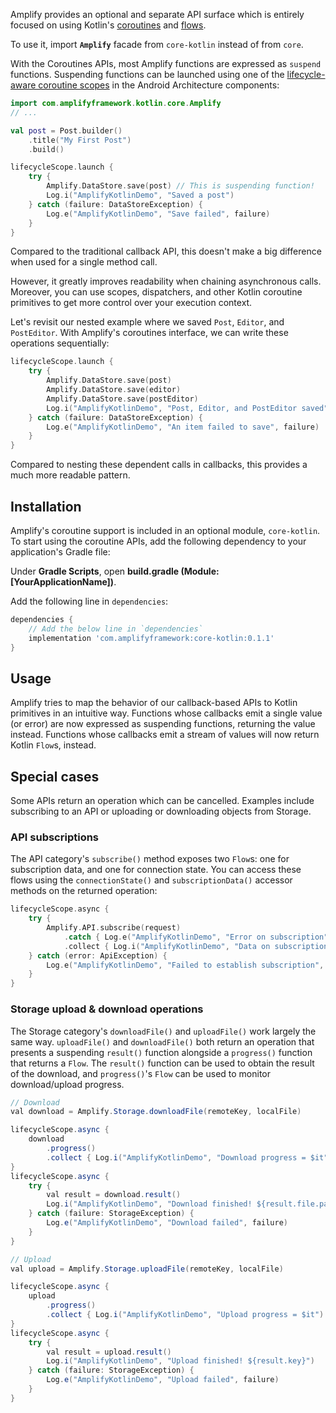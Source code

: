 Amplify provides an optional and separate API surface which is entirely focused on using Kotlin's [coroutines](https://developer.android.com/kotlin/coroutines) and [flows](https://developer.android.com/kotlin/flow).

To use it, import **`Amplify`** facade from `core-kotlin` instead of from `core`.

With the Coroutines APIs, most Amplify functions are expressed as `suspend` functions. Suspending functions can be launched using one of the [lifecycle-aware coroutine scopes](https://developer.android.com/topic/libraries/architecture/coroutines#lifecyclescope) in the Android Architecture components:


```kotlin
import com.amplifyframework.kotlin.core.Amplify
// ...

val post = Post.builder()
    .title("My First Post")
    .build()

lifecycleScope.launch {
    try {
        Amplify.DataStore.save(post) // This is suspending function!
        Log.i("AmplifyKotlinDemo", "Saved a post")
    } catch (failure: DataStoreException) {
        Log.e("AmplifyKotlinDemo", "Save failed", failure)
    }
}
```

Compared to the traditional callback API, this doesn't make a big difference when used for a single method call.

However, it greatly improves readability when chaining asynchronous calls. Moreover, you can use scopes, dispatchers, and other Kotlin coroutine primitives to get more control over your execution context.

Let's revisit our nested example where we saved `Post`, `Editor`, and `PostEditor`. With Amplify's coroutines interface, we can write these operations sequentially:


```kotlin
lifecycleScope.launch {
    try {
        Amplify.DataStore.save(post)
        Amplify.DataStore.save(editor)
        Amplify.DataStore.save(postEditor)
        Log.i("AmplifyKotlinDemo", "Post, Editor, and PostEditor saved")
    } catch (failure: DataStoreException) {
        Log.e("AmplifyKotlinDemo", "An item failed to save", failure)
    }
}
```

Compared to nesting these dependent calls in callbacks, this provides a much more readable pattern.

## Installation

Amplify's coroutine support is included in an optional module, `core-kotlin`. To start using the coroutine APIs, add the following dependency to your application's Gradle file:

Under **Gradle Scripts**, open **build.gradle (Module: [YourApplicationName])**.

Add the following line in `dependencies`:

```groovy
dependencies {
    // Add the below line in `dependencies`
    implementation 'com.amplifyframework:core-kotlin:0.1.1'
}
```

## Usage

Amplify tries to map the behavior of our callback-based APIs to Kotlin primitives in an intuitive way. Functions whose callbacks emit a single value (or error) are now expressed as suspending functions, returning the value instead. Functions whose callbacks emit a stream of values will now return Kotlin `Flow`s, instead.

## Special cases

Some APIs return an operation which can be cancelled. Examples include subscribing to an API or uploading or downloading objects from Storage.

### API subscriptions

The API category's `subscribe()` method exposes two `Flow`s: one for subscription data, and one for connection state. You can access these flows using the `connectionState()` and `subscriptionData()` accessor methods on the returned operation:

```kotlin
lifecycleScope.async {
    try {
        Amplify.API.subscribe(request)
            .catch { Log.e("AmplifyKotlinDemo", "Error on subscription", it) }
            .collect { Log.i("AmplifyKotlinDemo", "Data on subscription = $it") }
    } catch (error: ApiException) {
        Log.e("AmplifyKotlinDemo", "Failed to establish subscription", error)
    }
}
```

### Storage upload & download operations

The Storage category's `downloadFile()` and `uploadFile()` work largely the same way. `uploadFile()` and `downloadFile()` both return an operation that presents a suspending `result()` function alongside a `progress()` function that returns a `Flow`. The `result()` function can be used to obtain the result of the download, and `progress()`'s `Flow` can be used to monitor download/upload progress.

```java
// Download
val download = Amplify.Storage.downloadFile(remoteKey, localFile)

lifecycleScope.async {
    download
        .progress()
        .collect { Log.i("AmplifyKotlinDemo", "Download progress = $it") }
}
lifecycleScope.async {
    try {
        val result = download.result()
        Log.i("AmplifyKotlinDemo", "Download finished! ${result.file.path}")
    } catch (failure: StorageException) {
        Log.e("AmplifyKotlinDemo", "Download failed", failure)
    }
}

// Upload
val upload = Amplify.Storage.uploadFile(remoteKey, localFile)

lifecycleScope.async {
    upload
        .progress()
        .collect { Log.i("AmplifyKotlinDemo", "Upload progress = $it") }
}
lifecycleScope.async {
    try {
        val result = upload.result()
        Log.i("AmplifyKotlinDemo", "Upload finished! ${result.key}")
    } catch (failure: StorageException) {
        Log.e("AmplifyKotlinDemo", "Upload failed", failure)
    }
}
```

